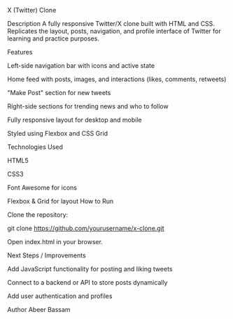 X (Twitter) Clone

Description
A fully responsive Twitter/X clone built with HTML and CSS. Replicates the layout, posts, navigation, and profile interface of Twitter for learning and practice purposes.

Features

Left-side navigation bar with icons and active state

Home feed with posts, images, and interactions (likes, comments, retweets)

"Make Post" section for new tweets

Right-side sections for trending news and who to follow

Fully responsive layout for desktop and mobile

Styled using Flexbox and CSS Grid

Technologies Used

HTML5

CSS3

Font Awesome for icons

Flexbox & Grid for layout
How to Run

Clone the repository:

git clone https://github.com/yourusername/x-clone.git


Open index.html in your browser.

Next Steps / Improvements

Add JavaScript functionality for posting and liking tweets

Connect to a backend or API to store posts dynamically

Add user authentication and profiles

Author
Abeer Bassam
